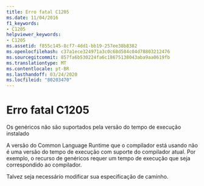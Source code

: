 ```yaml
---
title: Erro fatal C1205
ms.date: 11/04/2016
f1_keywords:
- C1205
helpviewer_keywords:
- C1205
ms.assetid: f855c145-8cf7-4dd1-bb19-257ee38b8382
ms.openlocfilehash: c37a1ece324971a3c0c68d584c04d78803212476
ms.sourcegitcommit: 857fa6b530224fa6c18675138043aba9aa0619fb
ms.translationtype: MT
ms.contentlocale: pt-BR
ms.lasthandoff: 03/24/2020
ms.locfileid: "80203470"
---
```

# <a name="fatal-error-c1205"></a>Erro fatal C1205

Os genéricos não são suportados pela versão do tempo de execução instalado

A versão do Common Language Runtime que o compilador está usando não é uma versão do tempo de execução com suporte do compilador atual.  Por exemplo, o recurso de genéricos requer um tempo de execução que seja correspondido ao compilador.

Talvez seja necessário modificar sua especificação de caminho.

